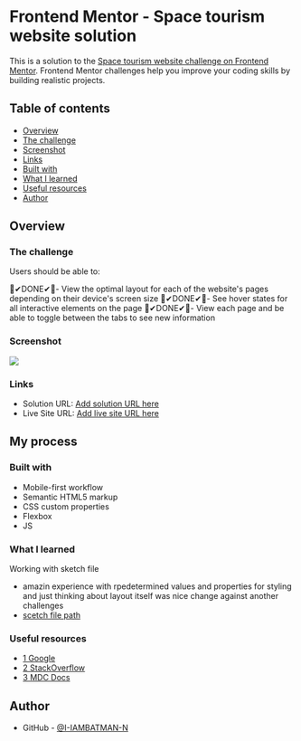 # Frontend Mentor - Space tourism website solution

This is a solution to the [Space tourism website challenge on Frontend Mentor](https://www.frontendmentor.io/challenges/space-tourism-multipage-website-gRWj1URZ3). Frontend Mentor challenges help you improve your coding skills by building realistic projects.

## Table of contents

- [Overview](#overview)
- [The challenge](#the-challenge)
- [Screenshot](#screenshot)
- [Links](#links)
- [Built with](#built-with)
- [What I learned](#what-i-learned)
- [Useful resources](#useful-resources)
- [Author](#author)

## Overview

### The challenge

Users should be able to:

🎉✔DONE✔🎉- View the optimal layout for each of the website's pages depending on their device's screen size
🎉✔DONE✔🎉- See hover states for all interactive elements on the page
🎉✔DONE✔🎉- View each page and be able to toggle between the tabs to see new information

### Screenshot

![](./screenshot.jpg)

### Links

- Solution URL: [Add solution URL here](https://github.com/I-IAMBATMAN-N/space-toursim-website-main)
- Live Site URL: [Add live site URL here](https://space-travel-challenge.netlify.app)

## My process

### Built with

- Mobile-first workflow
- Semantic HTML5 markup
- CSS custom properties
- Flexbox
- JS

### What I learned

Working with sketch file

- amazin experience with rpedetermined values and properties for styling and just thinking about layout itself was nice change against another challenges
- [scetch file path](\space-toursim-website-main\starter-code\assets\space-tourism-website.sketch)

### Useful resources

- [1 Google](https://www.google.com)
- [2 StackOverflow](https://stackoverflow.com/)
- [3 MDC Docs](https://developer.mozilla.org)

## Author

- GitHub - [@I-IAMBATMAN-N](https://www.twitter.com/yourusername)
